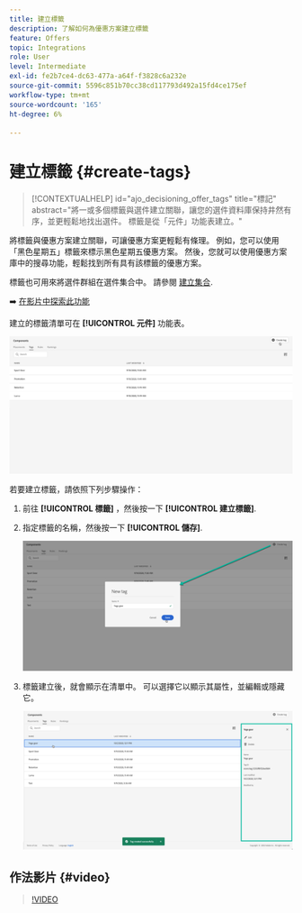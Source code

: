 ```yaml
---
title: 建立標籤
description: 了解如何為優惠方案建立標籤
feature: Offers
topic: Integrations
role: User
level: Intermediate
exl-id: fe2b7ce4-dc63-477a-a64f-f3828c6a232e
source-git-commit: 5596c851b70cc38cd117793d492a15fd4ce175ef
workflow-type: tm+mt
source-wordcount: '165'
ht-degree: 6%

---
```


# 建立標籤 {#create-tags}

>[!CONTEXTUALHELP]
>id="ajo_decisioning_offer_tags"
>title="標記"
>abstract="將一或多個標籤與選件建立關聯，讓您的選件資料庫保持井然有序，並更輕鬆地找出選件。 標籤是從「元件」功能表建立。"

將標籤與優惠方案建立關聯，可讓優惠方案更輕鬆有條理。 例如，您可以使用「黑色星期五」標籤來標示黑色星期五優惠方案。 然後，您就可以使用優惠方案庫中的搜尋功能，輕鬆找到所有具有該標籤的優惠方案。

標籤也可用來將選件群組在選件集合中。 請參閱 [建立集合](../offer-library/creating-collections.md).

➡️ [在影片中探索此功能](#video)

建立的標籤清單可在 **[!UICONTROL 元件]** 功能表。

![](../assets/tags_list.png)

若要建立標籤，請依照下列步驟操作：

1. 前往 **[!UICONTROL 標籤]** ，然後按一下 **[!UICONTROL 建立標籤]**.

1. 指定標籤的名稱，然後按一下 **[!UICONTROL 儲存]**.

   ![](../assets/tags_create.png)

1. 標籤建立後，就會顯示在清單中。 可以選擇它以顯示其屬性，並編輯或隱藏它。

   ![](../assets/tags_created.png)

## 作法影片 {#video}

>[!VIDEO](https://video.tv.adobe.com/v/329374?quality=12)
